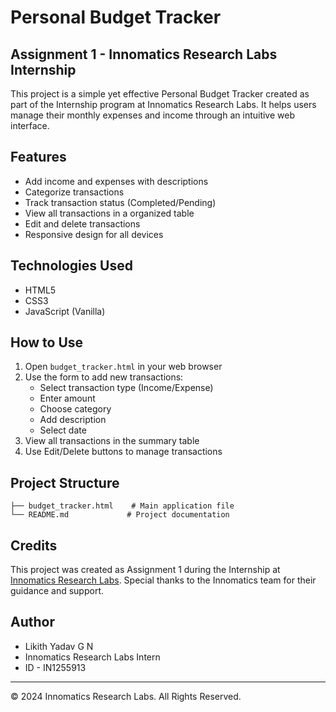 # Personal Budget Tracker

## Assignment 1 - Innomatics Research Labs Internship

This project is a simple yet effective Personal Budget Tracker created as part of the Internship program at Innomatics Research Labs. It helps users manage their monthly expenses and income through an intuitive web interface.

## Features

- Add income and expenses with descriptions
- Categorize transactions
- Track transaction status (Completed/Pending)
- View all transactions in a organized table
- Edit and delete transactions
- Responsive design for all devices

## Technologies Used

- HTML5
- CSS3
- JavaScript (Vanilla)

## How to Use

1. Open `budget_tracker.html` in your web browser
2. Use the form to add new transactions:
   - Select transaction type (Income/Expense)
   - Enter amount
   - Choose category
   - Add description
   - Select date
3. View all transactions in the summary table
4. Use Edit/Delete buttons to manage transactions

## Project Structure

```
├── budget_tracker.html    # Main application file
└── README.md             # Project documentation
```

## Credits

This project was created as Assignment 1 during the Internship at [Innomatics Research Labs](https://www.innomatics.in/). Special thanks to the Innomatics team for their guidance and support.

## Author

- Likith Yadav G N
- Innomatics Research Labs Intern
- ID - IN1255913

---
© 2024 Innomatics Research Labs. All Rights Reserved.
